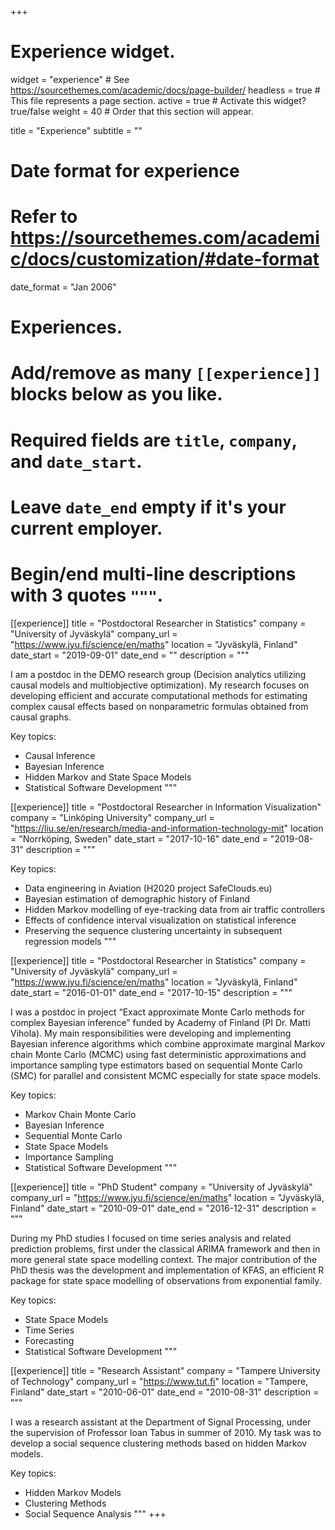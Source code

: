 +++
# Experience widget.
widget = "experience"  # See https://sourcethemes.com/academic/docs/page-builder/
headless = true  # This file represents a page section.
active = true  # Activate this widget? true/false
weight = 40  # Order that this section will appear.

title = "Experience"
subtitle = ""

# Date format for experience
#   Refer to https://sourcethemes.com/academic/docs/customization/#date-format
date_format = "Jan 2006"

# Experiences.
#   Add/remove as many `[[experience]]` blocks below as you like.
#   Required fields are `title`, `company`, and `date_start`.
#   Leave `date_end` empty if it's your current employer.
#   Begin/end multi-line descriptions with 3 quotes `"""`.
[[experience]]
  title = "Postdoctoral Researcher in Statistics"
  company = "University of Jyväskylä"
  company_url = "https://www.jyu.fi/science/en/maths"
  location = "Jyväskylä, Finland"
  date_start = "2019-09-01"
  date_end = ""
  description = """
  
  I am a postdoc in the DEMO research group (Decision analytics utilizing causal models and multiobjective optimization). My research focuses on developing efficient and accurate computational methods for estimating complex causal effects based on nonparametric formulas obtained from causal graphs.
  
  Key topics:
  * Causal Inference
  * Bayesian Inference
  * Hidden Markov and State Space Models
  * Statistical Software Development
  """

[[experience]]
  title = "Postdoctoral Researcher in Information Visualization"
  company = "Linköping University"
  company_url = "https://liu.se/en/research/media-and-information-technology-mit"
  location = "Norrköping, Sweden"
  date_start = "2017-10-16"
  date_end = "2019-08-31"
  description = """
  
  Key topics:
  * Data engineering in Aviation (H2020 project SafeClouds.eu)
  * Bayesian estimation of demographic history of Finland
  * Hidden Markov modelling of eye-tracking data from air traffic controllers 
  * Effects of confidence interval visualization on statistical inference
  * Preserving the sequence clustering uncertainty in subsequent regression models
  """
  
[[experience]]
  title = "Postdoctoral Researcher in Statistics"
  company = "University of Jyväskylä"
  company_url = "https://www.jyu.fi/science/en/maths"
  location = "Jyväskylä, Finland"
  date_start = "2016-01-01"
  date_end = "2017-10-15"
  description = """
  
  I was a postdoc in project “Exact approximate Monte Carlo methods for complex Bayesian inference” funded by Academy of Finland (PI Dr. Matti Vihola). My main responsibilities were developing and implementing Bayesian inference algorithms which combine approximate marginal Markov chain Monte Carlo (MCMC) using fast deterministic approximations and importance sampling type estimators based on sequential Monte Carlo (SMC) for parallel and consistent MCMC especially for state space models.
  
  Key topics:
  * Markov Chain Monte Carlo
  * Bayesian Inference
  * Sequential Monte Carlo
  * State Space Models
  * Importance Sampling
  * Statistical Software Development
  """
  
  
[[experience]]
  title = "PhD Student"
  company = "University of Jyväskylä"
  company_url = "https://www.jyu.fi/science/en/maths"
  location = "Jyväskylä, Finland"
  date_start = "2010-09-01"
  date_end = "2016-12-31"
  description = """
  

During my PhD studies I focused on time series analysis and related prediction problems, first under the classical ARIMA framework and then in more general state space modelling context. The major contribution of the PhD thesis was the development and implementation of KFAS, an efficient R package for state space modelling of observations from exponential family. 
  
  Key topics:
  * State Space Models
  * Time Series
  * Forecasting
  * Statistical Software Development
  """


[[experience]]
  title = "Research Assistant"
  company = "Tampere University of Technology"
  company_url = "https://www.tut.fi"
  location = "Tampere, Finland"
  date_start = "2010-06-01"
  date_end = "2010-08-31"
  description = """
  
I was a research assistant at the Department of Signal Processing, under the supervision of Professor Ioan Tabus in summer of 2010. My task was to develop a social sequence clustering methods based on hidden Markov models.
  
  Key topics:
  * Hidden Markov Models
  * Clustering Methods
  * Social Sequence Analysis
  """
+++
